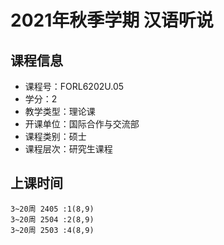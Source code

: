 # 2021年秋季学期 汉语听说 






## 课程信息

- 课程号：FORL6202U.05
- 学分：2
- 教学类型：理论课
- 开课单位：国际合作与交流部
- 课程类别：硕士
- 课程层次：研究生课程

## 上课时间

```
3~20周 2405 :1(8,9)
3~20周 2504 :2(8,9)
3~20周 2503 :4(8,9)
```

